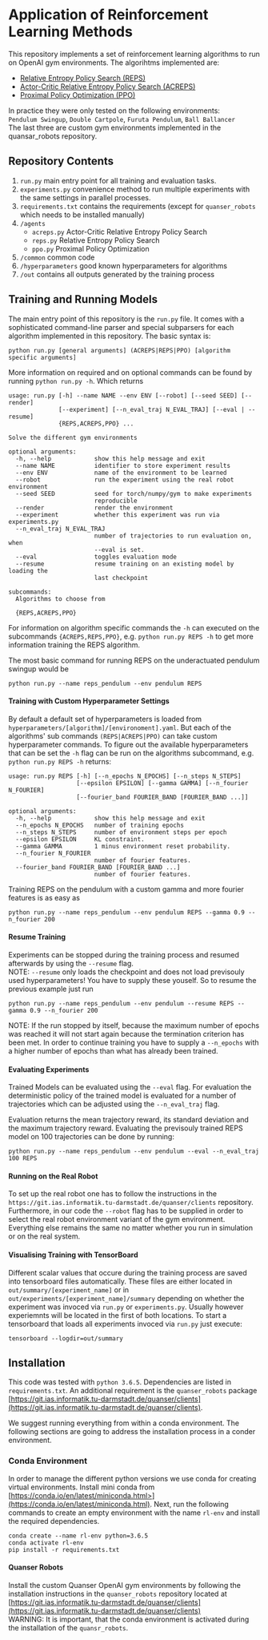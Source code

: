 # Application of Reinforcement Learning Methods

This repository implements a set of reinforcement learning algorithms to run on OpenAI gym environments.
The algorihtms implemented are:
- [Relative Entropy Policy Search (REPS)](https://www.ias.informatik.tu-darmstadt.de/uploads/Team/JanPeters/Peters2010_REPS.pdf)
- [Actor-Critic Relative Entropy Policy Search (ACREPS)](https://www.aaai.org/ocs/index.php/AAAI/AAAI16/paper/view/12247)
- [Proximal Policy Optimization (PPO)](https://arxiv.org/abs/1707.06347)

In practice they were only tested on the following environments: \
`Pendulum Swingup`, `Double Cartpole`, `Furuta Pendulum`, `Ball Ballancer` \
The last three are custom gym environments implemented in the quansar_robots repository.

## Repository Contents
1. `run.py` main entry point for all training and evaluation tasks.
2. `experiments.py` convenience method to run multiple experiments with the same settings in parallel processes.
3. `requirements.txt` contains the requirements (except for `quanser_robots` which needs to be installed manually)
4. `/agents`
    * `acreps.py` Actor-Critic Relative Entropy Policy Search
    * `reps.py` Relative Entropy Policy Search
    * `ppo.py` Proximal Policy Optimization
5. `/common` common code
6. `/hyperparameters` good known hyperparameters for algorithms
7. `/out` contains all outputs generated by the training process

## Training and Running Models
The main entry point of this repository is the `run.py` file. It comes with a sophisticated command-line parser and
special subparsers for each algorithm implemented in this repository.
The basic syntax is:
```
python run.py [general arguments] (ACREPS|REPS|PPO) [algorithm specific arguments]
```
More information on required and on optional commands can be found by running `python run.py -h`.
Which returns
```
usage: run.py [-h] --name NAME --env ENV [--robot] [--seed SEED] [--render]
              [--experiment] [--n_eval_traj N_EVAL_TRAJ] [--eval | --resume]
              {REPS,ACREPS,PPO} ...

Solve the different gym environments

optional arguments:
  -h, --help            show this help message and exit
  --name NAME           identifier to store experiment results
  --env ENV             name of the environment to be learned
  --robot               run the experiment using the real robot environment
  --seed SEED           seed for torch/numpy/gym to make experiments
                        reproducible
  --render              render the environment
  --experiment          whether this experiment was run via experiments.py
  --n_eval_traj N_EVAL_TRAJ
                        number of trajectories to run evaluation on, when
                        --eval is set.
  --eval                toggles evaluation mode
  --resume              resume training on an existing model by loading the
                        last checkpoint

subcommands:
  Algorithms to choose from

  {REPS,ACREPS,PPO}
```
For information on algorithm specific commands the ``-h`` can executed on the subcommands `{ACREPS,REPS,PPO}`,
e.g. ``python run.py REPS -h`` to get more information training the REPS algorithm.

The most basic command for running REPS on the underactuated pendulum swingup would be
```
python run.py --name reps_pendulum --env pendulum REPS
```

#### Training with Custom Hyperparameter Settings
By default a default set of hyperparameters is loaded from `hyperparameters/[algorithm]/[environoment].yaml`.
But each of the algorithms' sub commands `(REPS|ACREPS|PPO)` can take custom hyperparameter commands.
To figure out the available hyperparameters that can be set the `-h` flag can be run on the algorithms subcommand,
e.g. `python run.py REPS -h` returns:
```
usage: run.py REPS [-h] [--n_epochs N_EPOCHS] [--n_steps N_STEPS]
                   [--epsilon EPSILON] [--gamma GAMMA] [--n_fourier N_FOURIER]
                   [--fourier_band FOURIER_BAND [FOURIER_BAND ...]]

optional arguments:
  -h, --help            show this help message and exit
  --n_epochs N_EPOCHS   number of training epochs
  --n_steps N_STEPS     number of environment steps per epoch
  --epsilon EPSILON     KL constraint.
  --gamma GAMMA         1 minus environment reset probability.
  --n_fourier N_FOURIER
                        number of fourier features.
  --fourier_band FOURIER_BAND [FOURIER_BAND ...]
                        number of fourier features.
```
Training REPS on the pendulum with a custom gamma and more fourier features is as easy as
```
python run.py --name reps_pendulum --env pendulum REPS --gamma 0.9 --n_fourier 200
```

#### Resume Training
Experiments can be stopped during the training process and resumed afterwards by using the `--resume` flag. \
NOTE: `--resume` only loads the checkpoint and does not load previsouly used hyperparameters! You have to supply these youself.
So to resume the previous example just run
```
python run.py --name reps_pendulum --env pendulum --resume REPS --gamma 0.9 --n_fourier 200
```
NOTE: If the run stopped by itself, because the maximum number of epochs was reached it will not
start again because the termination criterion has been met. In order to continue training
you have to supply a `--n_epochs` with a higher number of epochs than what has already been trained.

#### Evaluating Experiments
Trained Models can be evaluated using the `--eval` flag.
For evaluation the deterministic policy of the trained model is evaluated for a number of
trajectories which can be adjusted using the `--n_eval_traj` flag.

Evaluation returns the mean trajectory reward, its standard deviation and the maximum trajectory reward.
Evaluating the previsouly trained REPS model on 100 trajectories can be done by running:
```
python run.py --name reps_pendulum --env pendulum --eval --n_eval_traj 100 REPS
```

#### Running on the Real Robot
To set up the real robot one has to follow the instructions in the `https://git.ias.informatik.tu-darmstadt.de/quanser/clients`
repository.
Furthermore, in our code the `--robot` flag has to be supplied in order to select the
real robot environment variant of the gym environment.
Everything else remains the same no matter whether you run in simulation or on the real system.

#### Visualising Training with TensorBoard
Different scalar values that occure during the training process are saved into tensorboard files automatically.
These files are either located in `out/summary/[experiment_name]` or in `out/experiments/[experiment_name]/summary`
depending on whether the experiment was invoced via `run.py` or `experiments.py`. Usually however experiemnts will
be located in the first of both locations.
To start a tensorboard that loads all experiments invoced via `run.py` just execute:
```
tensorboard --logdir=out/summary
```

## Installation
This code was tested with `python 3.6.5`. 
Dependencies are listed in `requirements.txt`.
An additional requirement is the `quanser_robots` package [https://git.ias.informatik.tu-darmstadt.de/quanser/clients](https://git.ias.informatik.tu-darmstadt.de/quanser/clients).

We suggest running everything from within a conda environment.
The following sections are going to address the installation process in a conder environment.

### Conda Environment

In order to manage the different python versions we use conda for creating virtual environments.
Install mini conda from [https://conda.io/en/latest/miniconda.html>](https://conda.io/en/latest/miniconda.html).
Next, run the following commands to create an empty environment with the name `rl-env`
and install the required dependencies.
```
conda create --name rl-env python=3.6.5
conda activate rl-env
pip install -r requirements.txt
```

#### Quanser Robots
Install the custom Quanser OpenAI gym environments by
following the installation instructions in the `quanser_robots` repository
located at [https://git.ias.informatik.tu-darmstadt.de/quanser/clients](https://git.ias.informatik.tu-darmstadt.de/quanser/clients) \
WARNING: It is important, that the conda environment is activated during the installation
of the `quansr_robots`.
